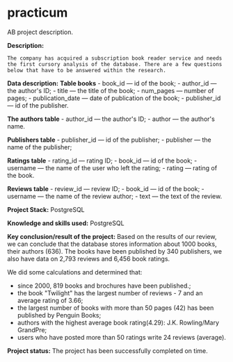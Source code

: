 # practicum
AB project description.

**Description:**

    The company has acquired a subscription book reader service and needs the first cursory analysis of the database. There are a few questions below that have to be answered within the research.
    
**Data description:**
**Table books**
    - book_id — id of the book;
    - author_id — the author's ID;
    - title — the title of the book;
    - num_pages — number of pages;
    - publication_date — date of publication of the book;
    - publisher_id — id of the publisher.

**The authors table**
    - author_id — the author's ID;
    - author — the author's name.

**Publishers table**
    - publisher_id — id of the publisher;
    - publisher — the name of the publisher;

**Ratings table**
    - rating_id — rating ID;
    - book_id — id of the book;
    - username — the name of the user who left the rating;
    - rating — rating of the book.

**Reviews table**
    - review_id — review ID;
    - book_id — id of the book;
    - username — the name of the review author;
    - text — the text of the review.

**Project Stack:**
PostgreSQL

**Knowledge and skills used:**
PostgreSQL

**Key conclusion/result of the project:** 
Based on the results of our review, we can conclude that the database stores information about 1000 books, their authors (636). The books have been published by 340 publishers, we also have data on 2,793 reviews and 6,456 book ratings.

We did some calculations and determined that:

- since 2000, 819 books and brochures have been published.;
- the book "Twilight" has the largest number of reviews - 7 and an average rating of 3.66;
- the largest number of books with more than 50 pages (42) has been published by Penguin Books;
- authors with the highest average book rating(4.29): J.K. Rowling/Mary GrandPre;
- users who have posted more than 50 ratings write 24 reviews (average).

**Project status:**
The project has been successfully completed on time.

